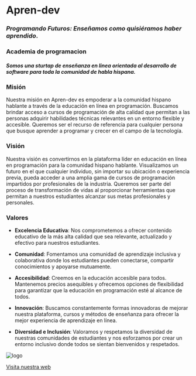# Apren-dev 
### *Programando Futuros: Enseñamos como quisiéramos haber aprendido*.
### Academia de programacion 

##### Somos una sturtap de enseñanza en linea orientada al desarrollo de software para toda la comunidad de habla hispana.

### Misión

Nuestra misión en Apren-dev es empoderar a la comunidad hispano hablante a través de la educación en línea en programación. Buscamos brindar acceso a cursos de programación de alta calidad que permitan a las personas adquirir habilidades técnicas relevantes en un entorno flexible y accesible. Queremos ser el recurso de referencia para cualquier persona que busque aprender a programar y crecer en el campo de la tecnología.

### Visión

Nuestra visión es convertirnos en la plataforma líder en educación en línea en programación para la comunidad hispano hablante. Visualizamos un futuro en el que cualquier individuo, sin importar su ubicación o experiencia previa, pueda acceder a una amplia gama de cursos de programación impartidos por profesionales de la industria. Queremos ser parte del proceso de transformación de vidas al proporcionar herramientas que permitan a nuestros estudiantes alcanzar sus metas profesionales y personales.

### Valores

- **Excelencia Educativa**: Nos comprometemos a ofrecer contenido educativo de la más alta calidad que sea relevante, actualizado y efectivo para nuestros estudiantes.

- **Comunidad**: Fomentamos una comunidad de aprendizaje inclusiva y colaborativa donde los estudiantes pueden conectarse, compartir conocimientos y apoyarse mutuamente.

- **Accesibilidad**: Creemos en la educación accesible para todos. Mantenemos precios asequibles y ofrecemos opciones de flexibilidad para garantizar que la educación en programación esté al alcance de todos.

- **Innovación**: Buscamos constantemente formas innovadoras de mejorar nuestra plataforma, cursos y métodos de enseñanza para ofrecer la mejor experiencia de aprendizaje en línea.

- **Diversidad e Inclusión**: Valoramos y respetamos la diversidad de nuestras comunidades de estudiantes y nos esforzamos por crear un entorno inclusivo donde todos se sientan bienvenidos y respetados.



![logo](https://res.cloudinary.com/dnqfh2chg/image/upload/v1692886911/apren-dev_logo_nv69q9.png)

[Visita nuestra web](https://www.apre-dev.com)
